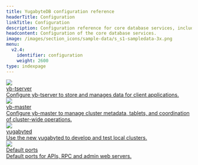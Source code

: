 ```yaml
---
title: YugabyteDB configuration reference
headerTitle: Configuration
linkTitle: Configuration
description: Configuration reference for core database services, including yb-tserver, yb-master, and yugabyted.
headcontent: Configuration of the core database services.
image: /images/section_icons/sample-data/s_s1-sampledata-3x.png
menu:
  v2.4:
    identifier: configuration
    weight: 2600
type: indexpage
---
```


<div class="row">

   <div class="col-12 col-md-6 col-lg-12 col-xl-6">
    <a class="section-link icon-offset" href="yb-tserver/">
      <div class="head">
        <img class="icon" src="/images/section_icons/reference/configuration/yb-tserver.png" aria-hidden="true" />
        <div class="title">yb-tserver</div>
      </div>
      <div class="body">
        Configure yb-tserver to store and manages data for client applications.
      </div>
    </a>
  </div>

  <div class="col-12 col-md-6 col-lg-12 col-xl-6">
    <a class="section-link icon-offset" href="yb-master/">
      <div class="head">
        <img class="icon" src="/images/section_icons/reference/configuration/yb-master.png" aria-hidden="true" />
        <div class="title">yb-master</div>
      </div>
      <div class="body">
        Configure yb-master to manage cluster metadata, tablets, and coordination of cluster-wide operations.
      </div>
    </a>
  </div>

  <div class="col-12 col-md-6 col-lg-12 col-xl-6">
    <a class="section-link icon-offset" href="yugabyted/">
      <div class="head">
        <img class="icon" src="/images/section_icons/reference/configuration/yb-master.png" aria-hidden="true" />
        <div class="title">yugabyted</div>
      </div>
      <div class="body">
        Use the new yugabyted to develop and test local clusters.
      </div>
    </a>
  </div>

  <div class="col-12 col-md-6 col-lg-12 col-xl-6">
    <a class="section-link icon-offset" href="default-ports/">
      <div class="head">
        <img class="icon" src="/images/section_icons/reference/configuration/yb-master.png" aria-hidden="true" />
        <div class="title">Default ports</div>
      </div>
      <div class="body">
        Default ports for APIs, RPC and admin web servers.
      </div>
    </a>
  </div>

</div>
